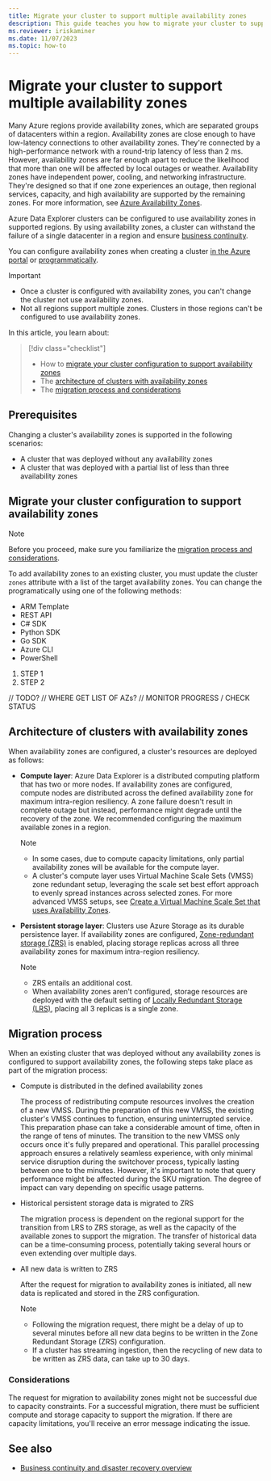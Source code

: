 ```yaml
---
title: Migrate your cluster to support multiple availability zones
description: This guide teaches you how to migrate your cluster to support multiple availability zones.
ms.reviewer: iriskaminer
ms.date: 11/07/2023
ms.topic: how-to
---
```

# Migrate your cluster to support multiple availability zones

Many Azure regions provide availability zones, which are separated groups of datacenters within a region. Availability zones are close enough to have low-latency connections to other availability zones. They're connected by a high-performance network with a round-trip latency of less than 2 ms. However, availability zones are far enough apart to reduce the likelihood that more than one will be affected by local outages or weather. Availability zones have independent power, cooling, and networking infrastructure. They're designed so that if one zone experiences an outage, then regional services, capacity, and high availability are supported by the remaining zones. For more information, see [Azure Availability Zones](/azure/availability-zones/az-overview).

Azure Data Explorer clusters can be configured to use availability zones in supported regions. By using availability zones, a cluster can withstand the failure of a single datacenter in a region and ensure [business continuity](business-continuity-overview.md).

You can configure availability zones when creating a cluster [in the Azure portal](create-cluster-and-database.md#create-a-cluster) or [programmatically](create-cluster-database.md).

> [!IMPORTANT]
>
> - Once a cluster is configured with availability zones, you can't change the cluster not use availability zones.
> - Not all regions support multiple zones. Clusters in those regions can't be configured to use availability zones.

In this article, you learn about:

> [!div class="checklist"]
>
> - How to [migrate your cluster configuration to support availability zones](#migrate-your-cluster-configuration-to-support-availability-zones)
> - The [architecture of clusters with availability zones](#architecture-of-clusters-with-availability-zones)
> - The [migration process and considerations](#migration-process)

## Prerequisites

Changing a cluster's availability zones is supported in the following scenarios:

- A cluster that was deployed without any availability zones
- A cluster that was deployed with a partial list of less than three availability zones

## Migrate your cluster configuration to support availability zones

> [!NOTE]
> Before you proceed, make sure you familiarize the [migration process and considerations](#migration-process).

To add availability zones to an existing cluster, you must update the cluster `zones` attribute with a list of the target availability zones. You can change the programatically using one of the following methods:

- ARM Template
- REST API
- C# SDK
- Python SDK
- Go SDK
- Azure CLI
- PowerShell

1. STEP 1
1. STEP 2

// TODO?
// WHERE GET LIST OF AZs?
// MONITOR PROGRESS / CHECK STATUS

## Architecture of clusters with availability zones

When availability zones are configured, a cluster's resources are deployed as follows:

- **Compute layer**: Azure Data Explorer is a distributed computing platform that has two or more nodes. If availability zones are configured, compute nodes are distributed across the defined availability zone for maximum intra-region resiliency. A zone failure doesn't result in complete outage but instead, performance might degrade until the recovery of the zone. We recommended configuring the maximum available zones in a region.

    > [!NOTE]
    >
    > - In some cases, due to compute capacity limitations, only partial availability zones will be available for the compute layer.
    > - A cluster's compute layer uses Virtual Machine Scale Sets (VMSS) zone redundant setup, leveraging the scale set best effort approach to evenly spread instances across selected zones. For more advanced VMSS setups, see [Create a Virtual Machine Scale Set that uses Availability Zones](/azure/virtual-machine-scale-sets/virtual-machine-scale-sets-use-availability-zones).

- **Persistent storage layer**: Clusters use Azure Storage as its durable persistence layer. If availability zones are configured, [Zone-redundant storage (ZRS)](/azure/storage/common/storage-redundancy#zone-redundant-storage) is enabled, placing storage replicas across all three availability zones for maximum intra-region resiliency.

    > [!NOTE]
    >
    > - ZRS entails an additional cost.
    > - When availability zones aren't configured, storage resources are deployed with the default setting of [Locally Redundant Storage (LRS)](/azure/storage/common/storage-redundancy#locally-redundant-storage), placing all 3 replicas is a single zone.

## Migration process

When an existing cluster that was deployed without any availability zones is configured to support availability zones, the following steps take place as part of the migration process:

- Compute is distributed in the defined availability zones

    The process of redistributing compute resources involves the creation of a new VMSS. During the preparation of this new VMSS, the existing cluster's VMSS continues to function, ensuring uninterrupted service. This preparation phase can take a considerable amount of time, often in the range of tens of minutes. The transition to the new VMSS only occurs once it's fully prepared and operational. This parallel processing approach ensures a relatively seamless experience, with only minimal service disruption during the switchover process, typically lasting between one to the minutes. However, it's important to note that query performance might be affected during the SKU migration. The degree of impact can vary depending on specific usage patterns.

- Historical persistent storage data is migrated to ZRS

    The migration process is dependent on the regional support for the transition from LRS to ZRS storage, as well as the capacity of the available zones to support the migration. The transfer of historical data can be a time-consuming process, potentially taking several hours or even extending over multiple days.

- All new data is written to ZRS

    After the request for migration to availability zones is initiated, all new data is replicated and stored in the ZRS configuration.

    > [!NOTE]
    >
    > - Following the migration request, there might be a delay of up to several minutes before all new data begins to be written in the Zone Redundant Storage (ZRS) configuration.
    > - If a cluster has streaming ingestion, then the recycling of new data to be written as ZRS data, can take up to 30 days.

### Considerations

The request for migration to availability zones might not be successful due to capacity constraints. For a successful migration, there must be sufficient compute and storage capacity to support the migration. If there are capacity limitations, you'll receive an error message indicating the issue.

## See also

- [Business continuity and disaster recovery overview](business-continuity-overview.md)